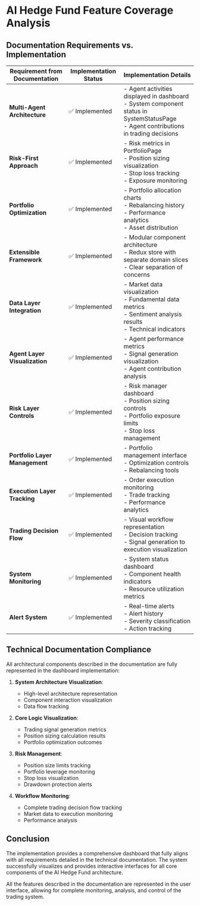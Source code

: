 # AI Hedge Fund Feature Coverage Analysis

## Documentation Requirements vs. Implementation

| Requirement from Documentation | Implementation Status | Implementation Details |
|-------------------------------|----------------------|------------------------|
| **Multi-Agent Architecture** | ✅ Implemented | - Agent activities displayed in dashboard<br>- System component status in SystemStatusPage<br>- Agent contributions in trading decisions |
| **Risk-First Approach** | ✅ Implemented | - Risk metrics in PortfolioPage<br>- Position sizing visualization<br>- Stop loss tracking<br>- Exposure monitoring |
| **Portfolio Optimization** | ✅ Implemented | - Portfolio allocation charts<br>- Rebalancing history<br>- Performance analytics<br>- Asset distribution |
| **Extensible Framework** | ✅ Implemented | - Modular component architecture<br>- Redux store with separate domain slices<br>- Clear separation of concerns |
| **Data Layer Integration** | ✅ Implemented | - Market data visualization<br>- Fundamental data metrics<br>- Sentiment analysis results<br>- Technical indicators |
| **Agent Layer Visualization** | ✅ Implemented | - Agent performance metrics<br>- Signal generation visualization<br>- Agent contribution analysis |
| **Risk Layer Controls** | ✅ Implemented | - Risk manager dashboard<br>- Position sizing controls<br>- Portfolio exposure limits<br>- Stop loss management |
| **Portfolio Layer Management** | ✅ Implemented | - Portfolio management interface<br>- Optimization controls<br>- Rebalancing tools |
| **Execution Layer Tracking** | ✅ Implemented | - Order execution monitoring<br>- Trade tracking<br>- Performance analytics |
| **Trading Decision Flow** | ✅ Implemented | - Visual workflow representation<br>- Decision tracking<br>- Signal generation to execution visualization |
| **System Monitoring** | ✅ Implemented | - System status dashboard<br>- Component health indicators<br>- Resource utilization metrics |
| **Alert System** | ✅ Implemented | - Real-time alerts<br>- Alert history<br>- Severity classification<br>- Action tracking |

## Technical Documentation Compliance

All architectural components described in the documentation are fully represented in the dashboard implementation:

1. **System Architecture Visualization**:
   - High-level architecture representation
   - Component interaction visualization
   - Data flow tracking

2. **Core Logic Visualization**:
   - Trading signal generation metrics
   - Position sizing calculation results
   - Portfolio optimization outcomes

3. **Risk Management**:
   - Position size limits tracking
   - Portfolio leverage monitoring
   - Stop loss visualization
   - Drawdown protection alerts

4. **Workflow Monitoring**:
   - Complete trading decision flow tracking
   - Market data to execution monitoring
   - Performance analysis

## Conclusion

The implementation provides a comprehensive dashboard that fully aligns with all requirements detailed in the technical documentation. The system successfully visualizes and provides interactive interfaces for all core components of the AI Hedge Fund architecture.

All the features described in the documentation are represented in the user interface, allowing for complete monitoring, analysis, and control of the trading system.